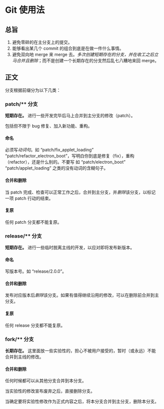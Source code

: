 # Git 使用法
## 总旨
1. 避免零碎的在主分支上的提交。
2. 能够看出某几个 commit 的组合到底是在做一件什么事情。
3. 避免双向地 merge 来 merge 去。*多次创建短期存在的分支，并在收工之后立马合并且删除*；而不是创建一个长期存在的分支然后乱七八糟地来回 merge。

## 正文

分支根据前缀分为以下几类：
### patch/** 分支
**短期存在。** 进行一些开发完毕后马上合并到主分支的修改（patch）。

包括但不限于 bug 修复、加入新功能、重构。

#### 命名
必须写*动词句*。如 “patch/fix_applet_loading” “patch/refactor_electron_boot”，写明白你到底是修复（fix），重构（refactor），还是什么别的。不要写
如 “patch/electron_boot” “patch/applet_loading” 之类的没有动词的含糊句子。

#### 合并和删除
当 patch 完成、检查可以正常工作之后，合并到主分支，并*删除*该分支，以标记一项 patch 行动的结束。

#### 复原

任何 patch 分支都不能复原。

### release/** 分支
**短期存在。** 进行一些临时脱离主线的开发，以应对即将发布新版本。

#### 命名
写版本号。如 “release/2.0.0”。

#### 合并和删除
发布对应版本后*删除*该分支。如果有值得继续沿用的修改，可以在删除前合并到主分支。

#### 复原

任何 release 分支都不能复原。

### fork/** 分支
**长期存在。** 这里面放一些实验性的，担心不被用户接受的，暂时（或永远）不能合并到主线的修改。

#### 合并和删除
任何时候都可以从其他分支合并到本分支。

当实验性的修改宣布废弃之后，直接删除分支。

当确定要将实验性修改作为正式内容之后，将本分支合并到主分支，删除本分支。
